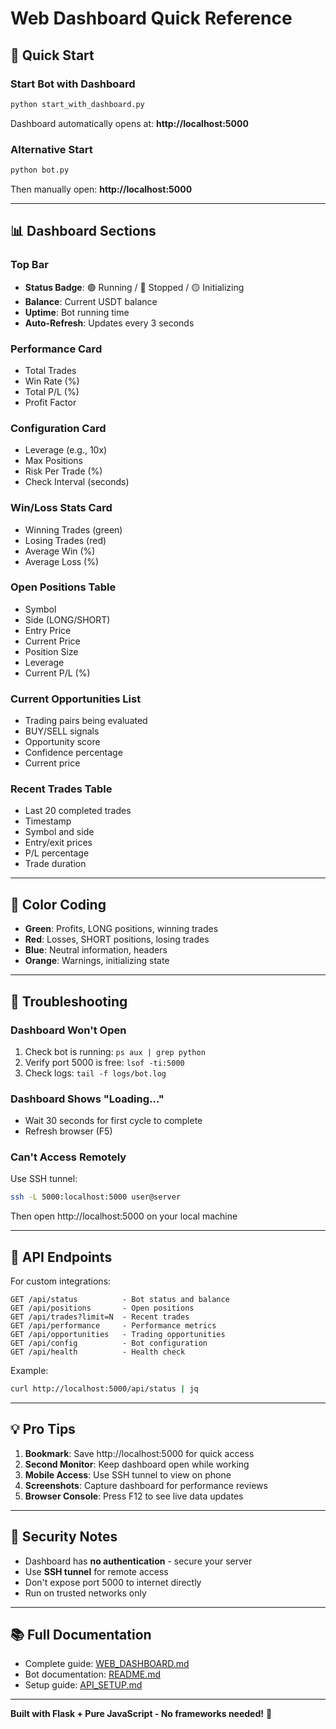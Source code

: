 # Web Dashboard Quick Reference

## 🚀 Quick Start

### Start Bot with Dashboard
```bash
python start_with_dashboard.py
```
Dashboard automatically opens at: **http://localhost:5000**

### Alternative Start
```bash
python bot.py
```
Then manually open: **http://localhost:5000**

---

## 📊 Dashboard Sections

### Top Bar
- **Status Badge**: 🟢 Running / 🔴 Stopped / 🟡 Initializing
- **Balance**: Current USDT balance
- **Uptime**: Bot running time
- **Auto-Refresh**: Updates every 3 seconds

### Performance Card
- Total Trades
- Win Rate (%)
- Total P/L (%)
- Profit Factor

### Configuration Card
- Leverage (e.g., 10x)
- Max Positions
- Risk Per Trade (%)
- Check Interval (seconds)

### Win/Loss Stats Card
- Winning Trades (green)
- Losing Trades (red)
- Average Win (%)
- Average Loss (%)

### Open Positions Table
- Symbol
- Side (LONG/SHORT)
- Entry Price
- Current Price
- Position Size
- Leverage
- Current P/L (%)

### Current Opportunities List
- Trading pairs being evaluated
- BUY/SELL signals
- Opportunity score
- Confidence percentage
- Current price

### Recent Trades Table
- Last 20 completed trades
- Timestamp
- Symbol and side
- Entry/exit prices
- P/L percentage
- Trade duration

---

## 🎨 Color Coding

- **Green**: Profits, LONG positions, winning trades
- **Red**: Losses, SHORT positions, losing trades
- **Blue**: Neutral information, headers
- **Orange**: Warnings, initializing state

---

## 🔧 Troubleshooting

### Dashboard Won't Open
1. Check bot is running: `ps aux | grep python`
2. Verify port 5000 is free: `lsof -ti:5000`
3. Check logs: `tail -f logs/bot.log`

### Dashboard Shows "Loading..."
- Wait 30 seconds for first cycle to complete
- Refresh browser (F5)

### Can't Access Remotely
Use SSH tunnel:
```bash
ssh -L 5000:localhost:5000 user@server
```
Then open http://localhost:5000 on your local machine

---

## 📱 API Endpoints

For custom integrations:

```
GET /api/status          - Bot status and balance
GET /api/positions       - Open positions
GET /api/trades?limit=N  - Recent trades
GET /api/performance     - Performance metrics
GET /api/opportunities   - Trading opportunities
GET /api/config          - Bot configuration
GET /api/health          - Health check
```

Example:
```bash
curl http://localhost:5000/api/status | jq
```

---

## 💡 Pro Tips

1. **Bookmark**: Save http://localhost:5000 for quick access
2. **Second Monitor**: Keep dashboard open while working
3. **Mobile Access**: Use SSH tunnel to view on phone
4. **Screenshots**: Capture dashboard for performance reviews
5. **Browser Console**: Press F12 to see live data updates

---

## 🔐 Security Notes

- Dashboard has **no authentication** - secure your server
- Use **SSH tunnel** for remote access
- Don't expose port 5000 to internet directly
- Run on trusted networks only

---

## 📚 Full Documentation

- Complete guide: [WEB_DASHBOARD.md](WEB_DASHBOARD.md)
- Bot documentation: [README.md](README.md)
- Setup guide: [API_SETUP.md](API_SETUP.md)

---

**Built with Flask + Pure JavaScript - No frameworks needed!** 🎉
